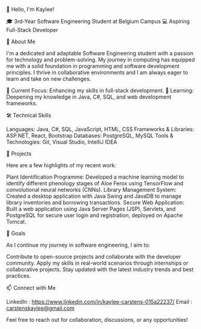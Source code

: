 👋 Hello, I'm Kaylee!

🎓 3rd-Year Software Engineering Student at Belgium Campus
💻 Aspiring Full-Stack Developer

🌟 About Me

I'm a dedicated and adaptable Software Engineering student with a passion for technology and problem-solving. My journey in computing has equipped me with a solid foundation in programming and software development principles. I thrive in collaborative environments and I am always eager to learn and take on new challenges.

🔭 Current Focus: Enhancing my skills in full-stack development.
🌱 Learning: Deepening my knowledge in Java, C#, SQL, and web development frameworks.

🛠️ Technical Skills

Languages: Java, C#, SQL, JavaScript, HTML, CSS
Frameworks & Libraries: ASP.NET, React, Bootstrap
Databases: PostgreSQL, MySQL
Tools & Technologies: Git, Visual Studio, IntelliJ IDEA

🚀 Projects

Here are a few highlights of my recent work:

Plant Identification Programme: Developed a machine learning model to identify different phenology stages of Aloe Ferox using TensorFlow and convolutional neural networks (CNNs).
Library Management System: Created a desktop application with Java Swing and JavaDB to manage library inventories and borrowing transactions.
Secure Web Application: Built a web application using Java Server Pages (JSP), Servlets, and PostgreSQL for secure user login and registration, deployed on Apache Tomcat.

🎯 Goals

As I continue my journey in software engineering, I aim to:

Contribute to open-source projects and collaborate with the developer community.
Apply my skills in real-world scenarios through internships or collaborative projects.
Stay updated with the latest industry trends and best practices.

📫 Connect with Me

LinkedIn : https://www.linkedin.com/in/kaylee-carstens-015a22237/
Email : carstenskaylee@gmail.com

Feel free to reach out for collaboration, discussions, or any opportunities!

